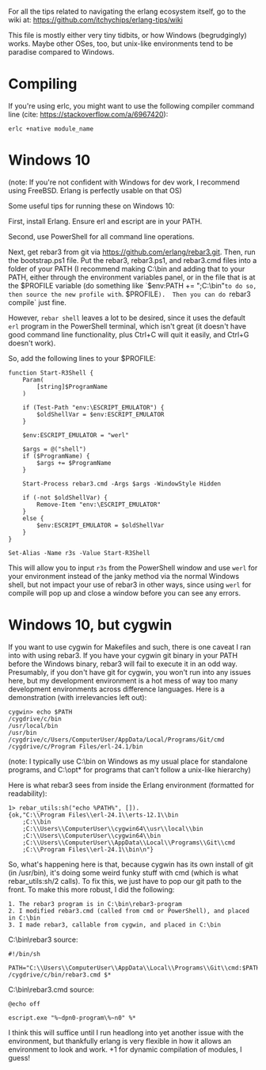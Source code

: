 For all the tips related to navigating the erlang ecosystem itself, go to the
wiki at: https://github.com/itchychips/erlang-tips/wiki

This file is mostly either very tiny tidbits, or how Windows (begrudgingly)
works.  Maybe other OSes, too, but unix-like environments tend to be paradise
compared to Windows.

# Compiling

If you're using erlc, you might want to use the following compiler command line (cite: https://stackoverflow.com/a/6967420):

    erlc +native module_name

# Windows 10

(note: If  you're not confident with Windows for dev work, I recommend using
FreeBSD.  Erlang is perfectly usable on that OS)

Some useful tips for running these on Windows 10:

First, install Erlang.  Ensure erl and escript are in your PATH.

Second, use PowerShell for all command line operations.

Next, get rebar3 from git via https://github.com/erlang/rebar3.git.  Then, run
the bootstrap.ps1 file.  Put the rebar3, rebar3.ps1, and rebar3.cmd files into
a folder of your PATH (I recommend making C:\bin and adding that to your PATH,
either through the environment variables panel, or in the file that is at the
$PROFILE variable (do something like `$env:PATH += ";C:\bin"` to do so, then
source the new profile with `. $PROFILE`).  Then you can do `rebar3 compile`
just fine.

However, `rebar shell` leaves a lot to be desired, since it uses the default
`erl` program in the PowerShell terminal, which isn't great (it doesn't have
good command line functionality, plus Ctrl+C will quit it easily, and Ctrl+G
doesn't work).

So, add the following lines to your $PROFILE:

    function Start-R3Shell {
        Param(
            [string]$ProgramName
        )

        if (Test-Path "env:\ESCRIPT_EMULATOR") {
            $oldShellVar = $env:ESCRIPT_EMULATOR
        }

        $env:ESCRIPT_EMULATOR = "werl"

        $args = @("shell")
        if ($ProgramName) {
            $args += $ProgramName
        }

        Start-Process rebar3.cmd -Args $args -WindowStyle Hidden

        if (-not $oldShellVar) {
            Remove-Item "env:\ESCRIPT_EMULATOR"
        }
        else {
            $env:ESCRIPT_EMULATOR = $oldShellVar
        }
    }

    Set-Alias -Name r3s -Value Start-R3Shell

This will allow you to input `r3s` from the PowerShell window and use `werl`
for your environment instead of the janky method via the normal Windows shell,
but not impact your use of rebar3 in other ways, since using `werl` for compile
will pop up and close a window before you can see any errors.

# Windows 10, but cygwin

If you want to use cygwin for Makefiles and such, there is one caveat I ran
into with using rebar3.  If you have your cygwin git binary in your PATH before
the Windows binary, rebar3 will fail to execute it in an odd way.  Presumably,
if you don't have git for cygwin, you won't run into any issues here, but my
development environment is a hot mess of way too many development environments
across difference languages.  Here is a demonstration (with irrelevancies left
out):

    cygwin> echo $PATH
    /cygdrive/c/bin
    /usr/local/bin
    /usr/bin
    /cygdrive/c/Users/ComputerUser/AppData/Local/Programs/Git/cmd
    /cygdrive/c/Program Files/erl-24.1/bin

(note: I typically use C:\bin on Windows as my usual place for standalone
programs, and C:\opt\* for programs that can't follow a unix-like hierarchy)

Here is what rebar3 sees from inside the Erlang environment (formatted for
readability):

    1> rebar_utils:sh("echo %PATH%", []).
    {ok,"C:\\Program Files\\erl-24.1\\erts-12.1\\bin
        ;C:\\bin
        ;C:\\Users\\ComputerUser\\cygwin64\\usr\\local\\bin
        ;C:\\Users\\ComputerUser\\cygwin64\\bin
        ;C:\\Users\\ComputerUser\\AppData\\Local\\Programs\\Git\\cmd
        ;C:\\Program Files\\erl-24.1\\bin\n"}

So, what's happening here is that, because cygwin has its own install of git
(in /usr/bin), it's doing some weird funky stuff with cmd (which is what
rebar_utils:sh/2 calls).  To fix this, we just have to pop our git path to the
front.  To make this more robust, I did the following:

    1. The rebar3 program is in C:\bin\rebar3-program
    2. I modified rebar3.cmd (called from cmd or PowerShell), and placed in C:\bin
    3. I made rebar3, callable from cygwin, and placed in C:\bin

C:\bin\rebar3 source:

    #!/bin/sh

    PATH="C:\\Users\\ComputerUser\\AppData\\Local\\Programs\\Git\\cmd:$PATH" /cygdrive/c/bin/rebar3.cmd $*

C:\bin\rebar3.cmd source:

    @echo off

    escript.exe "%~dpn0-program\%~n0" %*

I think this will suffice until I run headlong into yet another issue with the
environment, but thankfully erlang is very flexible in how it allows an
environment to look and work.  +1 for dynamic compilation of modules, I guess!
